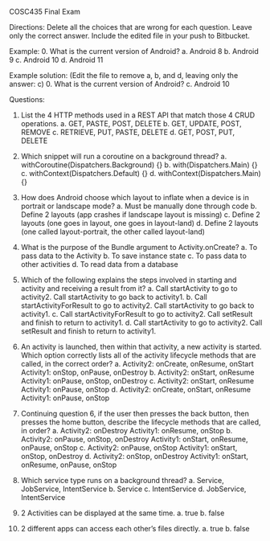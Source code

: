 COSC435 Final Exam

Directions: Delete all the choices that are wrong for each question. Leave only the correct answer. Include the edited file in your push to Bitbucket.

Example: 
0. What is the current version of Android?
    a. Android 8
    b. Android 9
    c. Android 10
    d. Android 11

Example solution: (Edit the file to remove a, b, and d, leaving only the answer: c)
0. What is the current version of Android?
    c. Android 10


Questions:

1. List the 4 HTTP methods used in a REST API that match those 4 CRUD operations.
    a. GET, PASTE, POST, DELETE
    b. GET, UPDATE, POST, REMOVE
    c. RETRIEVE, PUT, PASTE, DELETE
    d. GET, POST, PUT, DELETE

2. Which snippet will run a coroutine on a background thread?
    a. withCoroutine(Dispatchers.Background) {}
    b. with(Dispatchers.Main) {}
    c. withContext(Dispatchers.Default) {}
    d. withContext(Dispatchers.Main) {}

3. How does Android choose which layout to inflate when a device is in portrait or landscape mode?
    a. Must be manually done through code
    b. Define 2 layouts (app crashes if landscape layout is missing)
    c. Define 2 layouts (one goes in layout, one goes in layout-land)
    d. Define 2 layouts (one called layout-portrait, the other called layout-land)

4. What is the purpose of the Bundle argument to Activity.onCreate?
    a. To pass data to the Activity
    b. To save instance state
    c. To pass data to other activities
    d. To read data from a database

5. Which of the following explains the steps involved in starting and activity and receiving a result from it?
    a. Call startActivity to go to activity2. Call startActivity to go back to activity1.
    b. Call startActivityForResult to go to activity2. Call startActivity to go back to activity1.
    c. Call startActivityForResult to go to activity2. Call setResult and finish to return to activity1.
    d. Call startActivity to go to activity2. Call setResult and finish to return to activity1.

6. An activity is launched, then within that activity, a new activity is started. Which option correctly lists all of the activity lifecycle methods that are called, in the correct order?
    a. Activity2: onCreate, onResume, onStart
       Activity1: onStop, onPause, onDestroy
    b. Activity2: onStart, onResume
       Activity1: onPause, onStop, onDestroy
    c. Activity2: onStart, onResume
       Activity1: onPause, onStop
    d. Activity2: onCreate, onStart, onResume
       Activity1: onPause, onStop

7. Continuing question 6, if the user then presses the back button, then presses the home button, describe the lifecycle methods that are called, in order?
    a. Activity2: onDestroy
       Activity1: onResume, onStop
    b. Activity2: onPause, onStop, onDestroy
       Activity1: onStart, onResume, onPause, onStop
    c. Activity2: onPause, onStop
       Activity1: onStart, onStop, onDestroy
    d. Activity2: onStop, onDestroy
       Activity1: onStart, onResume, onPause, onStop

8. Which service type runs on a background thread?
    a. Service, JobService, IntentService
    b. Service
    c. IntentService
    d. JobService, IntentService

9. 2 Activities can be displayed at the same time.
    a. true
    b. false

10. 2 different apps can access each other’s files directly.
    a. true
    b. false




